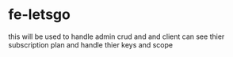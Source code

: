 # fe-letsgo
this will be used to handle admin crud and and client can see thier subscription plan and handle thier keys and scope
